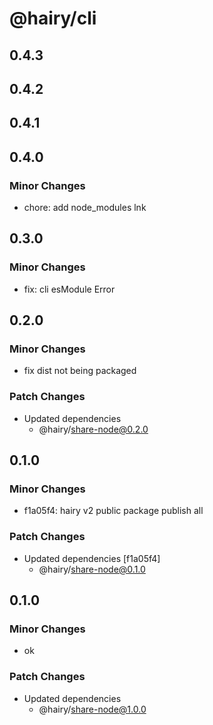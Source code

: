 # @hairy/cli

## 0.4.3

## 0.4.2

## 0.4.1

## 0.4.0

### Minor Changes

- chore: add node_modules lnk

## 0.3.0

### Minor Changes

- fix: cli esModule Error

## 0.2.0

### Minor Changes

- fix dist not being packaged

### Patch Changes

- Updated dependencies
  - @hairy/share-node@0.2.0

## 0.1.0

### Minor Changes

- f1a05f4: hairy v2 public package publish all

### Patch Changes

- Updated dependencies [f1a05f4]
  - @hairy/share-node@0.1.0

## 0.1.0

### Minor Changes

- ok

### Patch Changes

- Updated dependencies
  - @hairy/share-node@1.0.0
